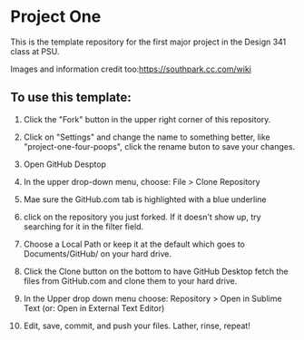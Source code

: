 # Project One
This is the template repository for the first major project in the Design 341 class at PSU.

Images and information credit too:https://southpark.cc.com/wiki

## To use this template:

1. Click the "Fork" button in the upper right corner of this repository.

2. Click on "Settings" and change the name to something better, like "project-one-four-poops", click the rename buton to save your changes.

3. Open GitHub Desptop

4. In the upper drop-down menu, choose: File > Clone Repository

5. Mae sure the GitHub.com tab is highlighted with a blue underline

6. click on the repository you just forked. If it doesn't show up, try searching for it in the filter field.

7. Choose a Local Path or keep it at the default which goes to Documents/GitHub/ on your hard drive.

8. Click the Clone button on the bottom to have GitHub Desktop fetch the files from GitHub.com and clone them to your hard drive.

9. In the Upper drop down menu choose: Repository > Open in Sublime Text (or: Open in External Text Editor)

10. Edit, save, commit, and push your files. Lather, rinse, repeat!



 